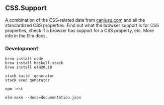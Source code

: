 ## CSS.Support

A combination of the CSS-related data from [caniuse.com](https://caniuse.com/) and all the standardized CSS properties. Find out what the browser support is for CSS properties, check if a browser has support for a CSS property, etc. More info in the Elm docs.



### Development

```shell
brew install node
brew install haskell-stack
brew install elm@0.18

stack build :generator
stack exec generator

npm test

elm-make --docs=documentation.json
```
